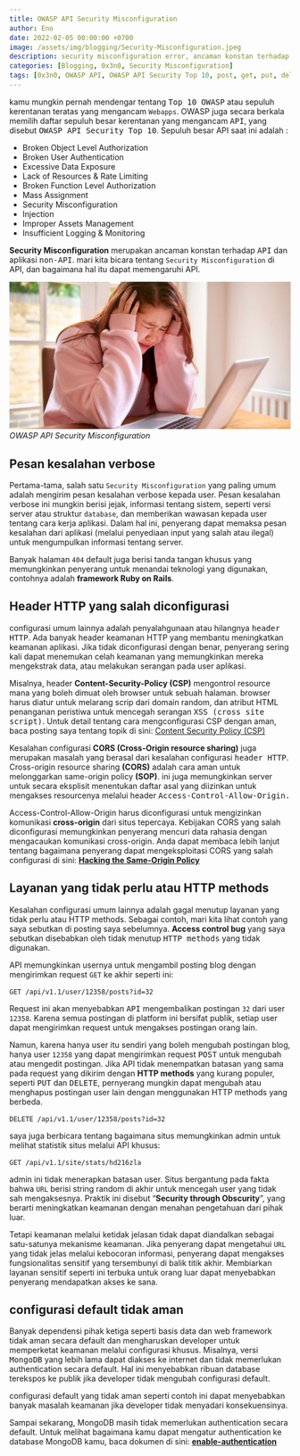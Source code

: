```yaml
---
title: OWASP API Security Misconfiguration
author: Eno
date: 2022-02-05 00:00:00 +0700
image: /assets/img/blogging/Security-Misconfiguration.jpeg
description: security misconfiguration error, ancaman konstan terhadap implementasi API.
categories: [Blogging, 0x3n0, Security Misconfiguration]
tags: [0x3n0, OWASP API, OWASP API Security Top 10, post, get, put, delete, server API, CLient API, Graphql API, jwt, SQL, Encode, parse, OWASP API Security API Security, Injection, Security Misconfiguration]
---
```


kamu mungkin pernah mendengar tentang <kbd>Top 10 OWASP</kbd> atau sepuluh kerentanan teratas yang mengancam `Webapps`. OWASP juga secara berkala memilih daftar sepuluh besar kerentanan yang mengancam <kbd>API</kbd>, yang disebut <kbd>OWASP API Security Top 10</kbd>. Sepuluh besar API saat ini adalah :

- Broken Object Level Authorization 
- Broken User Authentication
- Excessive Data Exposure
- Lack of Resources & Rate Limiting
- Broken Function Level Authorization
- Mass Assignment
- Security Misconfiguration 
- Injection
- Improper Assets Management
- Insufficient Logging & Monitoring

**Security Misconfiguration** merupakan ancaman konstan terhadap <kbd>API</kbd> dan aplikasi <kbd>non-API</kbd>. mari kita bicara tentang `Security Misconfiguration` di API, dan bagaimana hal itu dapat memengaruhi API.

![img-description](/assets/img/blogging/Security-Misconfiguration.jpeg)_OWASP API Security Misconfiguration_

## Pesan kesalahan verbose

Pertama-tama, salah satu `Security Misconfiguration` yang paling umum adalah mengirim pesan kesalahan verbose kepada user. Pesan kesalahan verbose ini mungkin berisi jejak, informasi tentang sistem, seperti versi server atau struktur `database`, dan memberikan wawasan kepada user tentang cara kerja aplikasi. 
Dalam hal ini, penyerang dapat memaksa pesan kesalahan dari aplikasi (melalui penyediaan input yang salah atau ilegal) untuk mengumpulkan informasi tentang server.

Banyak halaman `404` default juga berisi tanda tangan khusus yang memungkinkan penyerang untuk menandai teknologi yang digunakan, contohnya adalah **framework Ruby on Rails**.

## Header HTTP yang salah diconfigurasi

configurasi umum lainnya adalah penyalahgunaan atau hilangnya <kbd>header HTTP</kbd>. Ada banyak header keamanan HTTP yang membantu meningkatkan keamanan aplikasi. Jika tidak diconfigurasi dengan benar, penyerang sering kali dapat menemukan celah keamanan yang memungkinkan mereka mengekstrak data, atau melakukan serangan pada user aplikasi.

Misalnya, header **Content-Security-Policy (CSP)** mengontrol resource mana yang boleh dimuat oleh browser untuk sebuah halaman. 
browser harus diatur untuk melarang scrip dari domain random, dan atribut HTML penanganan peristiwa untuk mencegah serangan <kbd>XSS (cross site script)</kbd>. Untuk detail tentang cara mengconfigurasi CSP dengan aman, baca posting saya tentang topik di sini: [Content Security Policy (CSP)](https://0x3n0.github.io/)

Kesalahan configurasi **CORS (Cross-Origin resource sharing)** juga merupakan masalah yang berasal dari kesalahan configurasi <kbd>header HTTP</kbd>.
Cross-origin resource sharing **(CORS)** adalah cara aman untuk melonggarkan same-origin policy **(SOP)**. ini juga memungkinkan server untuk secara eksplisit menentukan daftar asal yang diizinkan untuk mengakses resourcenya melalui header <kbd>Access-Control-Allow-Origin<kbd>. 

Access-Control-Allow-Origin harus diconfigurasi untuk mengizinkan komunikasi **cross-origin** dari situs tepercaya. Kebijakan CORS yang salah diconfigurasi memungkinkan penyerang mencuri data rahasia dengan mengacaukan komunikasi cross-origin. Anda dapat membaca lebih lanjut tentang bagaimana penyerang dapat mengeksploitasi CORS yang salah configurasi di sini: [**Hacking the Same-Origin Policy**](https://0x3n0.github.io/)

## Layanan yang tidak perlu atau HTTP methods

Kesalahan configurasi umum lainnya adalah gagal menutup layanan yang tidak perlu atau HTTP methods. Sebagai contoh, mari kita lihat contoh yang saya sebutkan di posting saya sebelumnya. **Access control bug** yang saya sebutkan disebabkan oleh tidak menutup <kbd>HTTP methods</kbd> yang tidak digunakan.

API memungkinkan usernya untuk mengambil posting blog dengan mengirimkan request `GET` ke akhir seperti ini:

```
GET /api/v1.1/user/12358/posts?id=32
```

Request ini akan menyebabkan <kbd>API</kbd> mengembalikan postingan `32` dari user `12358`. Karena semua postingan di platform ini bersifat publik, setiap user dapat mengirimkan request untuk mengakses postingan orang lain. 

Namun, karena hanya user itu sendiri yang boleh mengubah postingan blog, hanya user `12358` yang dapat mengirimkan request <kbd>POST</kbd> untuk mengubah atau mengedit postingan. Jika API tidak menempatkan batasan yang sama pada request yang dikirim dengan **HTTP methods** yang kurang populer, seperti <kbd>PUT</kbd> dan <kbd>DELETE</kbd>, pernyerang mungkin dapat mengubah atau menghapus postingan user lain dengan menggunakan HTTP methods yang berbeda.

```
DELETE /api/v1.1/user/12358/posts?id=32
```

saya juga berbicara tentang bagaimana situs memungkinkan admin untuk melihat statistik situs melalui API khusus:

```
GET /api/v1.1/site/stats/hd216zla
```

admin ini tidak menerapkan batasan user. Situs bergantung pada fakta bahwa `URL` berisi string random di akhir untuk mencegah user yang tidak sah mengaksesnya. Praktik ini disebut “**Security through Obscurity**”, yang berarti meningkatkan keamanan dengan menahan pengetahuan dari pihak luar.

Tetapi keamanan melalui ketidak jelasan tidak dapat diandalkan sebagai satu-satunya mekanisme keamanan. Jika penyerang dapat mengetahui `URL` yang tidak jelas melalui kebocoran informasi, penyerang dapat mengakses fungsionalitas sensitif yang tersembunyi di balik titik akhir. Membiarkan layanan sensitif seperti ini terbuka untuk orang luar dapat menyebabkan penyerang mendapatkan akses ke sana.

## configurasi default tidak aman

Banyak dependensi pihak ketiga seperti basis data dan web framework tidak aman secara default dan mengharuskan developer untuk memperketat keamanan melalui configurasi khusus. 
Misalnya, versi <kbd>MongoDB</kbd> yang lebih lama dapat diakses ke internet dan tidak memerlukan authentication secara default. Hal ini menyebabkan ribuan database terekspos ke publik jika developer tidak mengubah configurasi default.

configurasi default yang tidak aman seperti contoh ini dapat menyebabkan banyak masalah keamanan jika developer tidak menyadari konsekuensinya. 

Sampai sekarang, MongoDB masih tidak memerlukan authentication secara default. Untuk melihat bagaimana kamu dapat mengatur authentication ke database MongoDB kamu, baca dokumen di sini: [**enable-authentication**](https://docs.mongodb.com/manual/tutorial/enable-authentication/)
